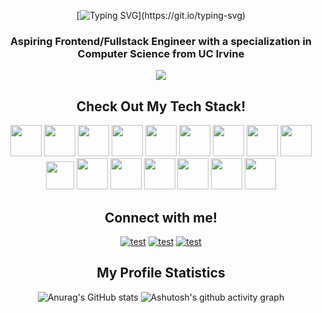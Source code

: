 <div align="center"> 

[![Typing SVG](https://readme-typing-svg.demolab.com?font=Fira+Code&size=40&duration=3000&pause=1000&center=true&vCenter=true&width=900&lines=Hello%2C+I'm+Brandon+Libertore!;Welcome+to+my+Github!;Take+a+look+around+my+repositories!)](https://git.io/typing-svg)

</div>

<h3 align="center">
  Aspiring Frontend/Fullstack Engineer with a specialization in Computer Science from UC Irvine
</h3>

<p align="center">
  <img src="https://media.tenor.com/qJ5evVs-_uUAAAAC/coding.gif" />
</p>

<h2 align="center">
  Check Out My Tech Stack!
</h2>

<div display="flex" align="center">
  <img width=50px src="https://user-images.githubusercontent.com/92832907/195972319-3e929c52-214c-4915-9526-f1bbab85299c.svg">
  <img width=50px src="https://user-images.githubusercontent.com/92832907/195972349-baa3ca3e-89d7-464c-b61f-0abe567297e9.svg">
  <img width=50px src="https://user-images.githubusercontent.com/92832907/195972595-adceca58-f8a2-4baa-94ac-40c05812ab3e.svg">
  <img width=50px src="https://user-images.githubusercontent.com/92832907/195972722-d5d1493e-1690-428c-97b3-4b9efa6da8b4.svg">
  <img width=50px src="https://user-images.githubusercontent.com/92832907/195972728-7d49ac5b-1f66-45d5-8239-9b326bfc8395.svg">
  <img width=50px src="https://user-images.githubusercontent.com/92832907/195972739-b12b4090-3264-4b4a-99aa-2a424234205e.svg">
  <img width=50px src="https://user-images.githubusercontent.com/92832907/195972753-a9a3a91b-110e-4a49-9a74-3f06a6192356.png">
  <img width=50px src="https://user-images.githubusercontent.com/92832907/195972830-9eeec60b-e924-4eb0-a2ec-2cb8255916f5.svg">
  <img width=50px src="https://user-images.githubusercontent.com/92832907/195972839-debb29c9-0b7f-4afb-9b44-e7d8ab914729.svg">
  <img width=45px src="https://user-images.githubusercontent.com/92832907/195972874-4be10ba0-aab5-450a-8bb3-3e9e2dbdc17d.png">
  <img width=50px src="https://user-images.githubusercontent.com/92832907/195972999-c96c5dd1-330d-41aa-8ae8-696a008a2c8d.svg">
  <img width=50px src="https://user-images.githubusercontent.com/92832907/195973085-a87da939-408d-440d-a55d-f686824e4b65.svg">
  <img width=50px src="https://user-images.githubusercontent.com/92832907/195973089-bb0394d3-632a-4e8b-b557-f0a2a9a15f4e.svg">
  <img width=50px src="https://user-images.githubusercontent.com/92832907/195973090-5b1998b6-25fd-4101-a38f-6540410251a6.svg">
  <img width=50px src="https://user-images.githubusercontent.com/92832907/195968639-ad17319b-1666-4eba-a423-e18959bb8ad2.svg">
  <img width=50px src="https://user-images.githubusercontent.com/92832907/195972903-1aa87e09-8939-421f-86d6-400c71a3c63a.png">
</div>

<h2 align="center">
  Connect with me!
 </h2>

<div display="flex" align="center">
  
[![test](https://img.shields.io/badge/Microsoft_Outlook-0078D4?style=for-the-badge&logo=microsoft-outlook&logoColor=white)](mailto:brandon@brandonlibertore.net)
[![test](https://img.shields.io/badge/LinkedIn-0077B5?style=for-the-badge&logo=linkedin&logoColor=white)](https://www.linkedin.com/in/brandonlibertore/)
[![test](https://img.shields.io/badge/website-000000?style=for-the-badge&logo=About.me&logoColor=white)](https://brandonlibertore.net)
  
</div>

<div display="flex" align="center">
  <h2>My Profile Statistics</h2>

  ![Anurag's GitHub stats](https://github-readme-stats.vercel.app/api?username=brandonlibertore&show_icons=true&theme=react)
  ![Ashutosh's github activity graph](https://activity-graph.herokuapp.com/graph?username=brandonlibertore&theme=react-dark)
  
</div>
